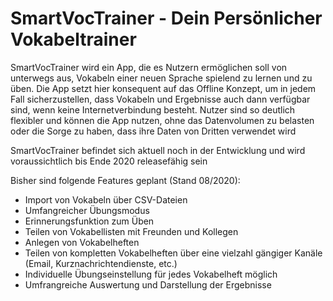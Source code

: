 # SmartVocTrainer - Dein Persönlicher Vokabeltrainer

SmartVocTrainer wird ein App, die es Nutzern ermöglichen soll von unterwegs aus, Vokabeln einer neuen Sprache spielend zu lernen und zu üben.
Die App setzt hier konsequent auf das Offline Konzept, um in jedem Fall sicherzustellen, dass Vokabeln und Ergebnisse auch dann verfügbar sind, wenn keine Internetverbindung besteht.
Nutzer sind so deutlich flexibler und können die App nutzen, ohne das Datenvolumen zu belasten oder die Sorge zu haben, dass ihre Daten von Dritten verwendet wird

SmartVocTrainer befindet sich aktuell noch in der Entwicklung und wird voraussichtlich bis Ende 2020 releasefähig sein

Bisher sind folgende Features geplant (Stand 08/2020):
- Import von Vokabeln über CSV-Dateien
- Umfangreicher Übungsmodus
- Erinnerungsfunktion zum Üben
- Teilen von Vokabellisten mit Freunden und Kollegen
- Anlegen von Vokabelheften
- Teilen von kompletten Vokabelheften über eine vielzahl gängiger Kanäle (Email, Kurznachrichtendienste, etc.)
- Individuelle Übungseinstellung für jedes Vokabelheft möglich
- Umfrangreiche Auswertung und Darstellung der Ergebnisse

